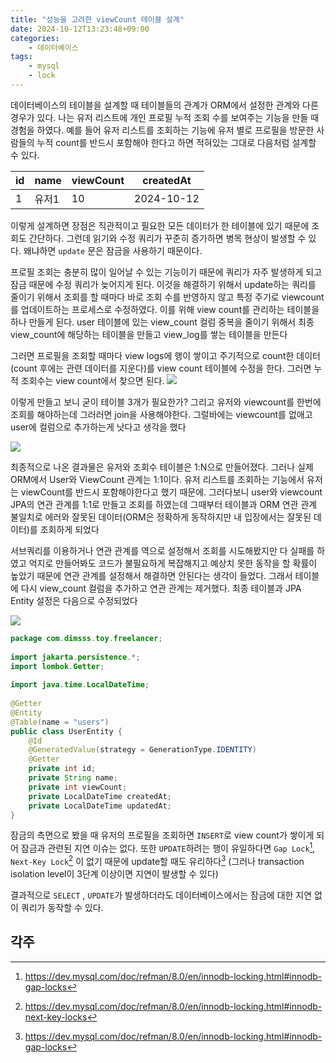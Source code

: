 ```yaml
---
title: "성능을 고려한 viewCount 테이블 설계"
date: 2024-10-12T13:23:48+09:00
categories: 
    - 데이터베이스
tags:
    - mysql
    - lock
---
```


데이터베이스의 테이블을 설계할 때 테이블들의 관계가 ORM에서 설정한 관계와 다른 경우가 있다. 나는 유저 리스트에 개인 프로필 누적 조회 수를 보여주는 기능을 만들 때 경험을 하였다. 예를 들어 유저 리스트를 조회하는 기능에 유저 별로 프로필을 방문한 사람들의 누적 count를 반드시 포함해야 한다고 하면 적혀있는 그대로 다음처럼 설계할 수 있다.

| id  | name | viewCount | createdAt  |
| --- | ---- | --------- | ---------- |
| 1   | 유저1  | 10        | 2024-10-12 |

이렇게 설계하면 장점은 직관적이고 필요한 모든 데이터가 한 테이블에 있기 때문에 조회도 간단하다. 그런데 읽기와 수정 쿼리가 꾸준히 증가하면 병목 현상이 발생할 수 있다. 왜냐하면 `update` 문은 잠금을 사용하기 때문이다.

프로필 조회는 충분히 많이 일어날 수 있는 기능이기 때문에 쿼리가 자주 발생하게 되고 잠금 때문에 수정 쿼리가 늦어지게 된다. 이것을 해결하기 위해서 update하는 쿼리를 줄이기 위해서 조회를 할 때마다 바로 조회 수를 반영하지 않고 특정 주기로 viewcount를 업데이트하는 프로세스로 수정하였다. 이를 위해 view count를 관리하는 테이블을 하나 만들게 된다. user 테이블에 있는 view_count 컬럼 중복을 줄이기 위해서 최종 view_count에 해당하는 테이블을 만들고 view_log를 쌓는 테이블을 만든다

그러면 프로필을 조회할 때마다 view logs에 행이 쌓이고 주기적으로 count한 데이터(count 후에는 관련 데이터를 지운다)를 view count 테이블에 수정을 한다. 그러면 누적 조회수는 view count에서 찾으면 된다. 
![](https://i.imgur.com/8J2ZEOV.png)

이렇게 만들고 보니 굳이 테이블 3개가 필요한가? 그리고 유저와 viewcount를 한번에 조회를 해야하는데 그러러면 join을 사용해야한다. 그럴바에는 viewcount를 없애고 user에 컬럼으로 추가하는게 낫다고 생각을 했다

![](https://i.imgur.com/feAorMt.png)

최종적으로 나온 결과물은 유저와 조회수 테이블은 1:N으로 만들어졌다. 그러나 실제 ORM에서 User와 ViewCount 관계는 1:1이다.  유저 리스트를 조회하는 기능에서 유저는 viewCount를 반드시 포함해야한다고 했기 때문에. 그러다보니 user와 viewcount JPA의 연관 관계를 1:1로 만들고 조회를 하였는데 그때부터 테이블과 ORM 연관 관계 불일치로 에러와 잘못된 데이터(ORM은 정확하게 동작하지만 내 입장에서는 잘못된 데이터)를 조회하게 되었다

서브쿼리를 이용하거나 연관 관계를 역으로 설정해서 조회를 시도해봤지만 다 실패를 하였고 억지로 만들어봐도 코드가 불필요하게 복잡해지고 예상치 못한 동작을 할 확률이 높았기 때문에 연관 관계를 설정해서 해결하면 안된다는 생각이 들었다. 그래서 테이블에 다시 view_count 컬럼을 추가하고 연관 관계는 제거했다. 최종 테이블과 JPA Entity 설정은 다음으로 수정되었다

![](https://i.imgur.com/A95LCPH.png)


```java
package com.dimsss.toy.freelancer;  
  
import jakarta.persistence.*;  
import lombok.Getter;  
  
import java.time.LocalDateTime;  
  
@Getter  
@Entity  
@Table(name = "users")  
public class UserEntity {  
    @Id  
    @GeneratedValue(strategy = GenerationType.IDENTITY)  
    @Getter  
    private int id;  
    private String name;  
    private int viewCount;  
    private LocalDateTime createdAt;  
    private LocalDateTime updatedAt;  
}
```

잠금의 측면으로 봤을 때 유저의 프로필을 조회하면 `INSERT`로 view count가 쌓이게 되어 잠금과 관련된 지연 이슈는 없다. 또한 `UPDATE`하려는 행이 유일하다면 `Gap Lock`[^1], `Next-Key Lock`[^2] 이 없기 때문에 update할 때도 유리하다[^1] (그러나 transaction isolation level이 3단계 이상이면 지연이 발생할 수 있다)

결과적으로 `SELECT` , `UPDATE`가 발생하더라도 데이터베이스에서는 잠금에 대한 지연 없이 쿼리가 동작할 수 있다.

## 각주

[^1]: https://dev.mysql.com/doc/refman/8.0/en/innodb-locking.html#innodb-gap-locks
[^2]: https://dev.mysql.com/doc/refman/8.0/en/innodb-locking.html#innodb-next-key-locks
